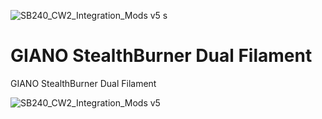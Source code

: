 ![SB240_CW2_Integration_Mods v5 s](https://github.com/FBServiceTech3D/StealthBurner_Dual_Filament/assets/100725052/081aae14-c2aa-4962-996b-4d964c13f736)
# GIANO StealthBurner Dual Filament 
GIANO StealthBurner Dual Filament

![SB240_CW2_Integration_Mods v5](https://github.com/FBServiceTech3D/StealthBurner_Dual_Filament/assets/100725052/18d93494-c014-4fdf-bae4-17164d7ce138)
